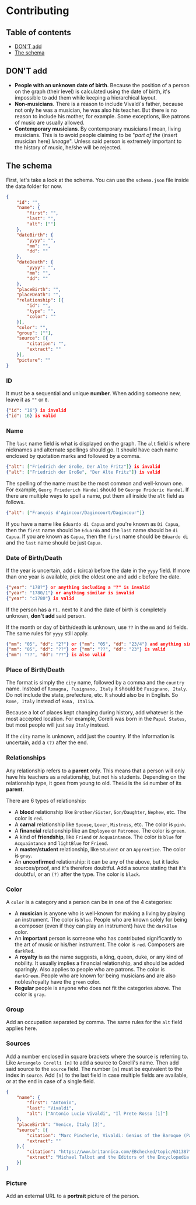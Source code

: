 # Contributing

## Table of contents
- [DON'T add](#dont-add)
- [The schema](#how-to-edit)

## DON'T add
- **People with an unknown date of birth**. Because the position of a person on the graph (their level) is calculated using the date of birth, it's impossible to add them while keeping a hierarchical layout.
- **Non-musicians**. There is a reason to include Vivaldi's father, because not only he was a musician, he was also his teacher. But there is no reason to include his mother, for example. Some exceptions, like patrons of music are usually allowed.
- **Contemporary musicians**. By contemporary musicians I mean, living musicians. This is to avoid people claiming to be "*part of the* (insert musician here) *lineage*". Unless said person is extremely important to the history of music, he/she will be rejected.

## The schema

First, let's take a look at the schema. You can use the `schema.json` file inside the data folder for now.

```json
{
	"id": "",
	"name": {
		"first": "",
		"last": "",
		"alt": [""]
	},
	"dateBirth": {
		"yyyy": "",
		"mm": "",
		"dd": ""
	},
	"dateDeath": {
		"yyyy": "",
		"mm": "",
		"dd": ""
	},
	"placeBirth": "",
	"placeDeath": "",
	"relationship": [{
		"id": "",
		"type": "",
		"color": ""
	}],
	"color": "",
	"group": [""],
	"source": [{
		"citation": "",
		"extract": ""
	}],
	"picture": ""
}
```

### ID
It must be a sequential and unique **number**. When adding someone new, leave it as `""` or `0`.

```json
{"id": "16"} is invalid
{"id": 16} is valid
```

### Name
The `last` name field is what is displayed on the graph. The `alt` field is where nicknames and alternate spellings should go. It should have each name enclosed by quotation marks and followed by a comma.

```json
{"alt": ["Friedrich der Große, Der Alte Fritz"]} is invalid
{"alt": ["Friedrich der Große", "Der Alte Fritz"]} is valid
```

The spelling of the name must be the most common and well-known one. For example, `Georg Friederich Händel` should be `George Frideric Handel`. If there are multiple ways to spell a name, put them all inside the `alt` field as follows.

```json
{"alt": ["François d'Agincour/Dagincourt/Dagincour"]}
```

If you have a name like `Eduardo di Capua` and you're known as `Di Capua`, then the `first` name should be `Eduardo` and the `last` name should be `di Capua`. If you are known as `Capua`, then the `first` name should be `Eduardo di` and the `last` name should be just `Capua`.

### Date of Birth/Death
If the year is uncertain, add `c` (circa) before the date in the `yyyy` field. If more than one year is available, pick the oldest one and add `c` before the date.

```json
{"year": "178?"} or anything including a "?" is invalid
{"year": "1780/1"} or anything similar is invalid
{"year": "c1780"} is valid
```

If the person has a `fl.` next to it and the date of birth is completely unknown, **don't add** said person.

If the month or day of birth/death is unknown, use `??` in the `mm` and `dd` fields. The same rules for `yyyy` still apply.

```json
{"mm": "05", "dd": "2?"} or {"mm": "05", "dd": "23/4"} and anything similar is invalid
{"mm": "05", "dd": "??"} or {"mm": "??", "dd": "23"} is valid
{"mm": "??", "dd": "??"} is also valid
```

### Place of Birth/Death

The format is simply the `city` name, followed by a comma and the `country` name. Instead of `Romagna, Fusignano, Italy` it should be `Fusignano, Italy`. Do not include the state, prefecture, etc. It should also be in English. So `Rome, Italy` instead of `Roma, Italia`.

Because a lot of places kept changing during history, add whatever is the most accepted location. For example, Corelli was born in the `Papal States`, but most people will just say `Italy` instead.

If the `city` name is unknown, add just the country. If the information is uncertain, add a `(?)` after the end.

### Relationships

Any relationship refers to a **parent** only. This means that a person will only have his teachers as a relationship, but not his students. Depending on the relationship type, it goes from young to old. The`id` is the `id` number of its **parent**.

There are 6 types of relationship:
- A **blood** relationship like `Brother/Sister`, `Son/Daughter`, `Nephew`, etc. The color is `red`.
- A **carnal** relationship like `Spouse`, `Lover`, `Mistress`, etc. The color is `pink`.
- A **financial** relationship like an `Employee` or `Patronee`. The color is `green`.
- A kind of **friendship**, like `Friend` or `Acquaintance`. The color is `blue` for `Acquaintance` and `lightBlue` for `Friend`.
- A **master/student** relationship, like `Student` or an `Apprentice`. The color is `gray`.
- An **unconfirmed** relationship: it can be any of the above, but it lacks sources/proof, and it's therefore doubtful. Add a source stating that it's doubtful, or an `(?)` after the type. The color is `black`.

### Color

A `color` is a category and a person can be in one of the 4 categories:

- A **musician** is anyone who is well-known for making a living by playing an instrument. The color is `blue`. People who are known solely for being a composer (even if they can play an instrument) have the `darkBlue` color.
- An **important** person is someone who has contributed significantly to the art of music or his/her instrument. The color is `red`. Composers are `darkRed`.
- A **royalty** is as the name suggests, a king, queen, duke, or any kind of nobility. It usually implies a financial relationship, and should be added sparingly. Also applies to people who are patrons. The color is `darkGreen`. People who are known for being musicians and are also nobles/royalty have the `green` color.
- **Regular** people is anyone who does not fit the categories above. The color is `gray`.

### Group

Add an occupation separated by comma. The same rules for the `alt` field applies here.

### Sources

Add a number enclosed in square brackets where the source is referring to. Like `Arcangelo Corelli [n]` to add a source to Corelli's name. Then add said source to the `source` field. The number `[n]` must be equivalent to the index in `source`. Add `[n]` to the last field in case multiple fields are available, or at the end in case of a single field.

```json
{
	"name": {
		"first": "Antonio",
		"last": "Vivaldi",
		"alt": ["Antonio Lucio Vivaldi", "Il Prete Rosso [1]"]
	},
	"placeBirth": "Venice, Italy [2]",
	"source": [{
		"citation": "Marc Pincherle, Vivaldi: Genius of the Baroque (Paris: W. W. Norton & Company, Inc., 1957), 16",
		"extract": ""
	},{
		"citation": "https://www.britannica.com/EBchecked/topic/631387",
		"extract": "Michael Talbot and the Editors of the Encyclopædia Britannica, Antonio Vivaldi"
	}]
}
```

### Picture

Add an external URL to a **portrait** picture of the person.